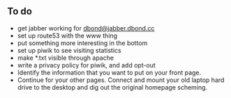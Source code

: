 ## To do

* get jabber working for dbond@jabber.dbond.cc
* set up route53 with the www thing
* put something more interesting in the bottom
* set up piwik to see visiting statistics
* make \*.txt visible through apache
* write a privacy policy for piwik, and add opt-out
* Identify the information that you want to put on your front page.
* Continue for your other pages. Connect and mount your old laptop hard drive to the desktop and dig out the original homepage scheming.

